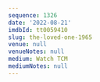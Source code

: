 ```yaml
---
sequence: 1326
date: '2022-08-21'
imdbId: tt0059410
slug: the-loved-one-1965
venue: null
venueNotes: null
medium: Watch TCM
mediumNotes: null
---
```


